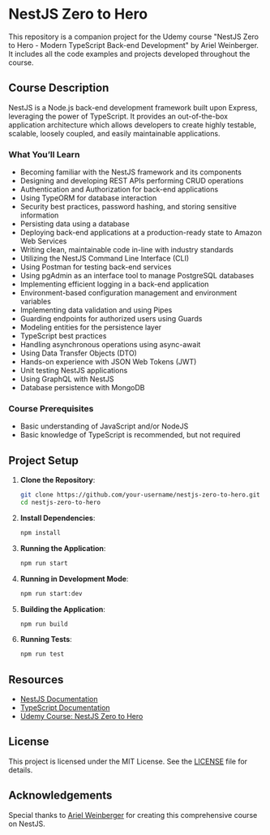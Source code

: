 # NestJS Zero to Hero

This repository is a companion project for the Udemy course "NestJS Zero to Hero - Modern TypeScript Back-end Development" by Ariel Weinberger. It includes all the code examples and projects developed throughout the course.

## Course Description

NestJS is a Node.js back-end development framework built upon Express, leveraging the power of TypeScript. It provides an out-of-the-box application architecture which allows developers to create highly testable, scalable, loosely coupled, and easily maintainable applications.

### What You’ll Learn
- Becoming familiar with the NestJS framework and its components
- Designing and developing REST APIs performing CRUD operations
- Authentication and Authorization for back-end applications
- Using TypeORM for database interaction
- Security best practices, password hashing, and storing sensitive information
- Persisting data using a database
- Deploying back-end applications at a production-ready state to Amazon Web Services
- Writing clean, maintainable code in-line with industry standards
- Utilizing the NestJS Command Line Interface (CLI)
- Using Postman for testing back-end services
- Using pgAdmin as an interface tool to manage PostgreSQL databases
- Implementing efficient logging in a back-end application
- Environment-based configuration management and environment variables
- Implementing data validation and using Pipes
- Guarding endpoints for authorized users using Guards
- Modeling entities for the persistence layer
- TypeScript best practices
- Handling asynchronous operations using async-await
- Using Data Transfer Objects (DTO)
- Hands-on experience with JSON Web Tokens (JWT)
- Unit testing NestJS applications
- Using GraphQL with NestJS
- Database persistence with MongoDB

### Course Prerequisites
- Basic understanding of JavaScript and/or NodeJS
- Basic knowledge of TypeScript is recommended, but not required

## Project Setup

1. **Clone the Repository**:
    ```bash
    git clone https://github.com/your-username/nestjs-zero-to-hero.git
    cd nestjs-zero-to-hero
    ```

2. **Install Dependencies**:
    ```bash
    npm install
    ```

3. **Running the Application**:
    ```bash
    npm run start
    ```

4. **Running in Development Mode**:
    ```bash
    npm run start:dev
    ```

5. **Building the Application**:
    ```bash
    npm run build
    ```

6. **Running Tests**:
    ```bash
    npm run test
    ```

## Resources
- [NestJS Documentation](https://docs.nestjs.com/)
- [TypeScript Documentation](https://www.typescriptlang.org/docs/)
- [Udemy Course: NestJS Zero to Hero](https://www.udemy.com/course/nestjs-zero-to-hero/)

## License
This project is licensed under the MIT License. See the [LICENSE](LICENSE) file for details.

## Acknowledgements
Special thanks to [Ariel Weinberger](https://www.udemy.com/user/ariel-weinberger-2/) for creating this comprehensive course on NestJS.
